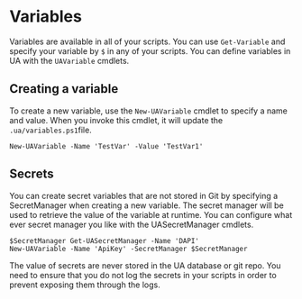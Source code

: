 # Variables

Variables are available in all of your scripts. You can use `Get-Variable` and specify your variable by `$` in any of your scripts. You can define variables in UA with the `UAVariable` cmdlets. 

## Creating a variable

To create a new variable, use the `New-UAVariable` cmdlet to specify a name and value. When you invoke this cmdlet, it will update the `.ua/variables.ps1`file. 

```text
New-UAVariable -Name 'TestVar' -Value 'TestVar1'
```

## Secrets

You can create secret variables that are not stored in Git by specifying a SecretManager when creating a new variable. The secret manager will be used to retrieve the value of the variable at runtime. You can configure what ever secret manager you like with the UASecretManager cmdlets. 

```text
$SecretManager Get-UASecretManager -Name 'DAPI'
New-UAVariable -Name 'ApiKey' -SecretManager $SecretManager
```

The value of secrets are never stored in the UA database or git repo. You need to ensure that you do not log the secrets in your scripts in order to prevent exposing them through the logs. 

